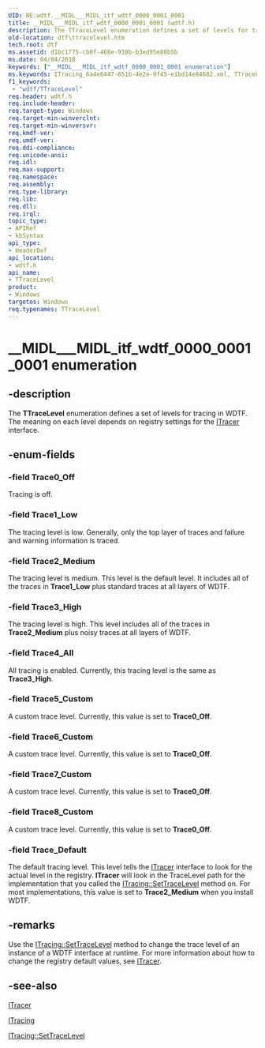 ```yaml
---
UID: NE:wdtf.__MIDL___MIDL_itf_wdtf_0000_0001_0001
title: __MIDL___MIDL_itf_wdtf_0000_0001_0001 (wdtf.h)
description: The TTraceLevel enumeration defines a set of levels for tracing in WDTF. The meaning on each level depends on registry settings for the ITracer interface.
old-location: dtf\ttracelevel.htm
tech.root: dtf
ms.assetid: d1bc1775-cb0f-468e-938b-b3ed95e80b5b
ms.date: 04/04/2018
keywords: ["__MIDL___MIDL_itf_wdtf_0000_0001_0001 enumeration"]
ms.keywords: ITracing_6a4e6447-651b-4e2e-9f45-e1bd14e84682.xml, TTraceLevel, TTraceLevel enumeration [Windows Device Testing Framework], Trace0_Off, Trace1_Low, Trace2_Medium, Trace3_High, Trace4_All, Trace5_Custom, Trace6_Custom, Trace7_Custom, Trace8_Custom, Trace_Default, __MIDL___MIDL_itf_wdtf_0000_0001_0001, dtf.ttracelevel, wdtf/TTraceLevel, wdtf/Trace0_Off, wdtf/Trace1_Low, wdtf/Trace2_Medium, wdtf/Trace3_High, wdtf/Trace4_All, wdtf/Trace5_Custom, wdtf/Trace6_Custom, wdtf/Trace7_Custom, wdtf/Trace8_Custom, wdtf/Trace_Default
f1_keywords:
 - "wdtf/TTraceLevel"
req.header: wdtf.h
req.include-header: 
req.target-type: Windows
req.target-min-winverclnt: 
req.target-min-winversvr: 
req.kmdf-ver: 
req.umdf-ver: 
req.ddi-compliance: 
req.unicode-ansi: 
req.idl: 
req.max-support: 
req.namespace: 
req.assembly: 
req.type-library: 
req.lib: 
req.dll: 
req.irql: 
topic_type:
- APIRef
- kbSyntax
api_type:
- HeaderDef
api_location:
- wdtf.h
api_name:
- TTraceLevel
product:
- Windows
targetos: Windows
req.typenames: TTraceLevel
---
```


# __MIDL___MIDL_itf_wdtf_0000_0001_0001 enumeration


## -description


The <b>TTraceLevel</b> enumeration defines a set of levels for tracing in WDTF. The meaning on each level depends on registry settings for the <a href="https://docs.microsoft.com/windows-hardware/drivers/ddi/index">ITracer</a> interface.


## -enum-fields




### -field Trace0_Off

Tracing is off.


### -field Trace1_Low

The tracing level is low. Generally, only the top layer of traces and failure and warning information is traced.


### -field Trace2_Medium

The tracing level is medium. This level is the default level. It includes all of the traces in <b>Trace1_Low</b> plus standard traces at all layers of WDTF.


### -field Trace3_High

The tracing level is high. This level includes all of the traces in <b>Trace2_Medium</b> plus noisy traces at all layers of WDTF.


### -field Trace4_All

All tracing is enabled. Currently, this tracing level is the same as <b>Trace3_High</b>.


### -field Trace5_Custom

A custom trace level. Currently, this value is set to <b>Trace0_Off</b>.


### -field Trace6_Custom

A custom trace level. Currently, this value is set to <b>Trace0_Off</b>.


### -field Trace7_Custom

A custom trace level. Currently, this value is set to <b>Trace0_Off</b>.


### -field Trace8_Custom

A custom trace level. Currently, this value is set to <b>Trace0_Off</b>.


### -field Trace_Default

The default tracing level. This level tells the <a href="https://docs.microsoft.com/windows-hardware/drivers/ddi/index">ITracer</a> interface to look for the actual level in the registry. <b>ITracer</b> will look in the TraceLevel path for the implementation that you called the <a href="https://docs.microsoft.com/windows-hardware/drivers/ddi/index">ITracing::SetTraceLevel</a> method on. For most implementations, this value is set to <b>Trace2_Medium</b> when you install WDTF.


## -remarks



Use the <a href="https://docs.microsoft.com/windows-hardware/drivers/ddi/index">ITracing::SetTraceLevel</a> method to change the trace level of an instance of a WDTF interface at runtime. For more information about how to change the registry default values, see <a href="https://docs.microsoft.com/windows-hardware/drivers/ddi/index">ITracer</a>.




## -see-also




<a href="https://docs.microsoft.com/windows-hardware/drivers/ddi/index">ITracer</a>



<a href="https://docs.microsoft.com/windows-hardware/drivers/ddi/index">ITracing</a>



<a href="https://docs.microsoft.com/windows-hardware/drivers/ddi/index">ITracing::SetTraceLevel</a>
 

 

